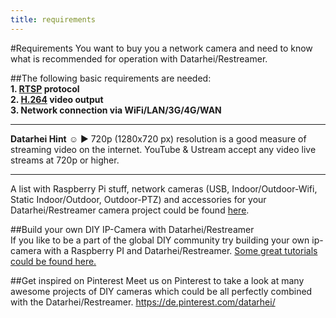 ```yaml
---
title: requirements
---
```

#Requirements
You want to buy you a network camera and need to know what is recommended for operation with Datarhei/Restreamer.  

##The following basic requirements are needed:  
**1. [RTSP](../wiki/rtsp-camera-buyers-guide.html) protocol**  
**2. [H.264](../wiki/h264-camera-buyers-guide.html) video output**  
**3. Network connection via WiFi/LAN/3G/4G/WAN**  

---  
**Datarhei Hint** ☺ ► 720p (1280x720 px) resolution is a good measure of streaming video on the internet. YouTube & Ustream accept any video live streams at 720p or higher.

---
A list with Raspberry Pi stuff, network cameras (USB, Indoor/Outdoor-Wifi, Static Indoor/Outdoor, Outdoor-PTZ) and accessories for your Datarhei/Restreamer camera project could be found [here](../wiki/buy-hardware-index.html). 

##Build your own DIY IP-Camera with Datarhei/Restreamer  
If you like to be a part of the global DIY community try building your own ip-camera with a Raspberry PI and Datarhei/Restreamer. [Some great tutorials could be found here.](../wiki/diy-stuff.html)  

##Get inspired on Pinterest
Meet us on Pinterest to take a look at many awesome projects of DIY cameras which could be all perfectly combined with the Datarhei/Restreamer. <a href="https://de.pinterest.com/datarhei/" target="_blank">https://de.pinterest.com/datarhei/</a> 

